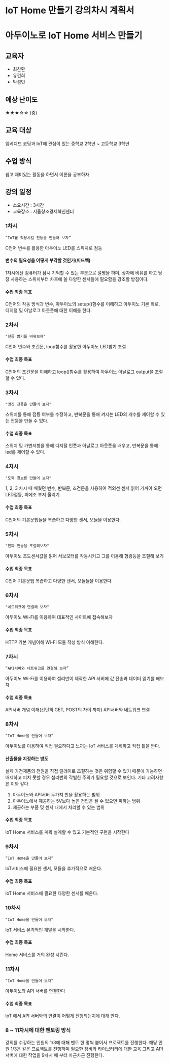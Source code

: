 # IoT Home 만들기 강의차시 계획서

# 아두이노로 IoT Home 서비스 만들기

## 교육자
* 최찬환
* 유건희
* 박성민

## 예상 난이도
★★★☆☆ (중)

## 교육 대상
임베디드 코딩과 IoT에 관심이 있는 중학교 2학년 ~ 고등학교 3학년

## 수업 방식
쉽고 재미있는 활동을 하면서 이론을 공부하자

## 강의 일정
* 소요시간 : 3시간
* 교육장소 : 서울창조경제혁신센터

### 1차시
`“IoT를 적용시킬 전등을 만들어 보자”`

C언어 변수를 활용한 아두이노 LED를 스위치로 점등

#### 변수의 필요성을 어떻게 부각할 것인가(피드백)
1차시에선 컴퓨터가 잠시 기억할 수 있는 부분으로 설명을 하며, 상자에 비유를 하고 당장 사용하는 스위치부터 차후에 쓸 다양한
센서들에 필요함을 강조할 방침이다.

#### 수업 최종 목표
C언어의 작동 방식과 변수, 아두이노의 setup()함수를 이해하고 아두이노 기본 회로, 디지털 및 아날로그 아웃풋에 대한 이해를 한다. 

### 2차시
`"전등 밝기를 바꿔보자"`

C언어 변수와 조건문, loop함수를 활용한 아두이노 LED밝기 조절

#### 수업 최종 목표
C언어의 조건문을 이해하고 loop()함수를 활용하여 아두이노 아날로그 output을 조절할 수 있다.

### 3차시
`"멋진 전등을 만들어 보자"`

스위치를 통해 점등 여부를 수정하고, 반복문을 통해 켜지는 LED의 개수를 제어할 수 있는 전등을 만들 수 있다.

#### 수업 최종 목표
스위치 및 가변저항을 통해 디지털 인풋과 아날로그 아웃풋을 배우고, 반복문을 통해 led를 제어할 수 있다.

### 4차시
`"도둑 경보를 만들어 보자"`

1, 2, 3 차시 때 배웠던 변수, 반복문, 조건문을 사용하여 적외선 센서 읽어 가까이 오면 LED점등, 피에조 부저 울리기 

#### 수업 최종 목표
C언어의 기본문법들을 복습하고 다양한 센서, 모듈을 이용한다.

### 5차시
`"진짜 전등을 조절해보자"`

아두이노 조도센서값을 읽어 서보모터를 작동시키고 그를 이용해 형광등을 조절해 보기

#### 수업 최종 목표
C언어 기본문법 복습하고 다양한 센서, 모듈들을 이용한다.

### 6차시
`"네트워크에 연결해 보자"`

아두이노 Wi-Fi를 이용하여 대표적인 사이트에 접속해보자 

#### 수업 최종 목표
HTTP 기본 개념이해 Wi-Fi 모듈 작성 방식 이해한다.

### 7차시
`“API서버와 네트워크를 연결해 보자”`

아두이노 Wi-Fi를 이용하여 설리번이 제작한 API 서버에 값 전송과 데이터 읽기를 해보자


#### 수업 최종 목표
API서버 개념 이해(간단히 GET, POST의 차이 까지) API서버와 네트워크 연결

### 8차시
`“IoT Home을 만들어 보자”`

아두이노를 이용하여 직접 필요하다고 느끼는 IoT 서비스를 계획하고 직접 틀을 짠다.

#### 산출물을 지정하는 방도
실제 가전제품의 전원을 직접 릴레이로 조절하는 것은 위험할 수 있기 때문에
가능하면 배제하고 피치 못할 경우 설리번의 각별한 주의가 필요할 것으로 보인다.
기타 고려사항은 이와 같다
1. 아두이노와 API서버 두가지 만을 활용하는 범위
2. 아두이노에서 제공하는 5V보다 높은 전압은 될 수 있으면 피하는 범위
3. 제공하는 부품 및 센서 내에서 처리할 수 있는 범위



#### 수업 최종 목표
IoT Home 서비스를 계획 설계할 수 있고 기본적인 구현을 시작한다

### 9차시
`“IoT Home을 만들어 보자”`

IoT서비스에 필요한 센서, 모듈을 추가적으로 배운다.


#### 수업 최종 목표
IoT Home 서비스에 필요한 다양한 센서를 배운다.

### 10차시
`“IoT Home을 만들어 보자”`

IoT 서비스 본격적인 개발을 시작한다.

#### 수업 최종 목표
Home 서비스를 거의 완성 시킨다.

### 11차시
`“IoT Home을 만들어 보자”`

아두이노와 API 서버를 연결한다

#### 수업 최종 목표
IoT 에서 API 서버와의 연결이 어떻게 진행되는지에 대해 안다. 

### 8 ~ 11차시에 대한 멘토링 방식
강의를 수강하는 인원의 1/3에 대해 멘토 한 명씩 붙어서 프로젝트를 진행한다.
해당 인원 1/3은 같은 프로젝트를 진행하며 필요한 장비와 라이브러리에 대한 교육 그리고 API서버에 대한 작업을
9차시 때 부터 차근차근 진행한다.
